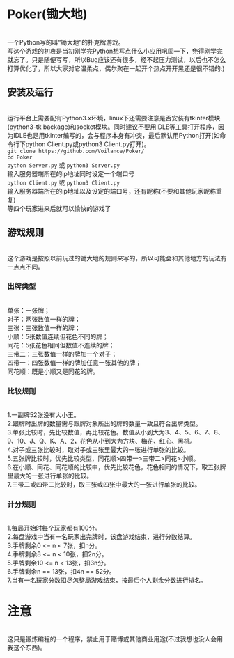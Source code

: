 # Poker(锄大地)
<br> 一个Python写的叫“锄大地”的扑克牌游戏。
<br> 写这个游戏的初衷是当初刚学完Python想写点什么小应用巩固一下，免得刚学完就忘了。只是随便写写，所以Bug应该还有很多，经不起压力测试，以后也不怎么打算优化了，所以大家对它温柔点，偶尔聚在一起开个热点开开黑还是很不错的:)

## 安装及运行
<br>运行平台上需要配有Python3.x环境，linux下还需要注意是否安装有tkinter模块(python3-tk backage)和socket模块。同时建议不要用IDLE等工具打开程序，因为IDLE也是用tkinter编写的，会与程序本身有冲突，最后默认用Python打开(如命令行下python Client.py或python3 Client.py打开)。
<br> ```git clone https://github.com/Voilance/Poker/```
<br> ```cd Poker```
<br> ```python Server.py``` 或 ```python3 Server.py```
<br> 输入服务器端所在的ip地址同时设定一个端口号
<br> ```python Client.py``` 或 ```python3 Client.py```
<br> 输入服务器端所在的ip地址以及设定的端口号，还有昵称(不要和其他玩家昵称重复)
<br> 等四个玩家进来后就可以愉快的游戏了

## 游戏规则
<br> 这个游戏是按照以前玩过的锄大地的规则来写的，所以可能会和其他地方的玩法有一点点不同。
### 出牌类型
<br> 单张：一张牌；
<br> 对子：两张数值一样的牌；
<br> 三张：三张数值一样的牌；
<br> 小顺：5张数值连续但花色不同的牌；
<br> 同花：5张花色相同但数值不连续的牌；
<br> 三带二：三张数值一样的牌加一个对子；
<br> 四带一：四张数值一样的牌加任意一张其他的牌；
<br> 同花顺：既是小顺又是同花的牌。
### 比较规则
<br> 1.一副牌52张没有大小王。
<br> 2.跟牌时出牌的数量需与跟牌对象所出的牌的数量一致且符合出牌类型。
<br> 3.单张比较时，先比较数值，再比较花色。数值从小到大为3、4、5、6、7、8、9、10、J、Q、K、A、2，花色从小到大为方块、梅花、红心、黑桃。
<br> 4.对子或三张比较时，取对子或三张里最大的一张进行单张的比较。
<br> 5.五张牌比较时，优先比较类型，同花顺>四带一>三带二>同花>小顺。
<br> 6.在小顺、同花、同花顺的比较中，优先比较花色，花色相同的情况下，取五张牌里最大的一张进行单张的比较。
<br> 7.三带二或四带二比较时，取三张或四张中最大的一张进行单张的比较。
### 计分规则
<br> 1.每局开始时每个玩家都有100分。
<br> 2.每盘游戏中当有一名玩家出完牌时，该盘游戏结束，进行分数结算。
<br> 3.手牌剩余0 <= n < 7张，扣n分。
<br> 4.手牌剩余8 <= n < 10张，扣2n分。
<br> 5.手牌剩余10 <= n < 13张，扣3n分。
<br> 6.手牌剩余n == 13张，扣4n == 52分。
<br> 7.当有一名玩家分数扣尽怎整局游戏结束，按最后个人剩余分数进行排名。

# 注意
<br> 这只是锻炼编程的一个程序，禁止用于赌博或其他商业用途(不过我想也没人会用我这个东西)。
